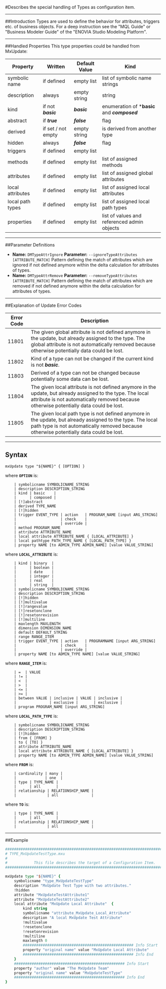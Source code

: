 <!--
 *
 *  This file is part of MxUpdate <http://www.mxupdate.org>.
 *
 *  MxUpdate is a deployment tool for a PLM platform to handle
 *  administration objects as single update files (configuration item).
 *
 *  Copyright (C) 2008-2016 The MxUpdate Team
 *
 *  The Manual of MxUpdate is licensed under a CC BY-NC-SA 4.0 license
 *  (Creative Commons Attribution-NonCommercial-ShareAlike 4.0 
 *  International 4.0 license).
 *
 *  You should have received a copy of the license along with this
 *  work. If not, see <http://creativecommons.org/licenses/by-nc-sa/4.0/>.
 *
-->

#Describes the special handling of Types as configuration item.

----
##Introduction
Types are used to define the behavior for attributes, triggers etc. of business
objects. For a deep instruction see the "MQL Guide" or "Business Modeler Guide"
of the "ENOVIA Studio Modeling Platform".

----
##Handled Properties
This type properties could be handled from MxUpdate:

Property         | Written            | Default Value | Kind
-----------------|--------------------|---------------|----
symbolic name    | if defined         | empty list    | list of symbolic name strings
description      | always             | empty string  | string
kind             | if not ***basic*** | ***basic***   | enumeration of ***basic** and ***composed***
abstract         | if ***true***      | ***false***   | flag
derived          | if set / not empty | empty string  | is derived from another type
hidden           | always             | ***false***   | flag
triggers         | if defined         | empty list    |
methods          | if defined         | empty list    | list of assigned methods
attributes       | if defined         | empty list    | list of assigned global attributes
local attributes | if defined         | empty list    | list of assigned local attributes
local path types | if defined         | empty list    | list of assigned local path types
properties       | if defined         | empty list    | list of values and referenced admin objects

----
##Parameter Definitions
*   **Name:** ```DMTypeAttrIgnore```
    **Parameter:** ```‑‑ignoreTypeAttributes [ATTRIBUTE_MATCH]```
    Pattern defining the match of attributes which are ignored if not defined anymore within the delta calculation for attributes of types.
*   **Name:** ```DMTypeAttrRemove```
    **Parameter:** ```‑‑removeTypeAttributes [ATTRIBUTE_MATCH]```
    Pattern defining the match of attributes which are removed if not defined anymore within the delta calculation for attributes of types.
    
----
##Explanation of Update Error Codes

Error Code | Description
-----------|------------
11801      | The given global attribute is not defined anymore in the update, but already assigned to the type. The global attribute is not automatically removed because otherwise potentially data could be lost.
11802      | Kind of a type can not be changed if the current kind is not ***basic***.
11803      | Derived of a type can not be changed because potentially some data can be lost.
11804      | The given local attribute is not defined anymore in the update, but already assigned to the type. The local attribute is not automatically removed because otherwise potentially data could be lost.
11805      | The given local path type is not defined anymore in the update, but already assigned to the type. The local path type is not automatically removed because otherwise potentially data could be lost.

----
## Syntax
```
mxUpdate type "${NAME}" { [OPTION] }
```
where **`OPTION`** is:
```
    | symbolicname SYMBOLICNAME_STRING
    | description DESCRIPTION_STRING
    | kind | basic    |
    |      | composed |
    | [!]abstract
    | derived TYPE_NAME
    | [!]hidden
    | trigger EVENT_TYPE | action   | PROGRAM_NAME [input ARG_STRING]
    |                    | check    |
    |                    | override |
    | method PROGRAM_NAME
    | attribute ATTRIBUTE_NAME
    | local attribute ATTRIBUTE_NAME { [LOCAL_ATTRIBUTE] }
    | local pathtype PATH_TYPE_NAME { [LOCAL_PATH_TYPE] }
    | property NAME [to ADMIN_TYPE ADMIN_NAME] [value VALUE_STRING]
```
where **`LOCAL_ATTRIBUTE`** is:
```
    | kind | binary  |
    |      | boolean |
    |      | date    |
    |      | integer |
    |      | real    |
    |      | string  |
    | symbolicname SYMBOLICNAME_STRING
    | description DESCRIPTION_STRING
    | [!]hidden
    | [!]multivalue
    | [!]rangevalue
    | [!]resetonclone
    | [!]resetonrevision
    | [!]multiline
    | maxlength MAXLENGTH
    | dimension DIMENSION_NAME
    | default DEFAULT_STRING
    | range RANGE_ITEM
    | trigger EVENT_TYPE | action   | PROGRAMNAME [input ARG_STRING]
    |                    | check    |
    |                    | override |
    | property NAME [to ADMIN_TYPE NAME] [value VALUE_STRING]
```
where **`RANGE_ITEM`** is:
```
    | =  | VALUE
    | != |
    | <  |
    | >  |
    | <= |
    | >= | 
    | between VALUE | inclusive | VALUE | inclusive |
    |               | exclusive |       | exclusive |
    | program PROGRAM_NAME [input ARG_STRING]
```
where **`LOCAL_PATH_TYPE`** is:
```
    | symbolicname SYMBOLICNAME_STRING
    | description DESCRIPTION_STRING
    | [!]hidden
    | from { [FROM] }
    | to { [TO] }
    | attribute ATTRIBUTE_NAME
    | local attribute ATTRIBUTE_NAME { [LOCAL_ATTRIBUTE] }
    | property NAME [to ADMIN_TYPE ADMIN_NAME] [value VALUE_STRING]
```
where **`FROM`** is:
```
    | cardinality | many |
    |             | one  |
    | type | TYPE_NAME |
    |      | all       |
    | relationship | RELATIONSHIP_NAME |
    |              | all               |
```
where **`TO`** is:
```
    | type | TYPE_NAME |
    |      | all       |
    | relationship | RELATIONSHIP_NAME |
    |              | all               |
```

----
##Example
```tcl
################################################################################
# TYPE_MxUpdateTestType.mxu
#
#            This file describes the target of a Configuration Item.
################################################################################

mxUpdate type "${NAME}" {
    symbolicname "type_MxUpdateTestType"
    description "MxUpdate Test Type with two attributes."
    !hidden
    attribute "MxUpdateTestAttribute1"
    attribute "MxUpdateTestAttribute2"
    local attribute "MxUpdate Local Attribute"  {
        kind string
        symbolicname "attribute_MxUpdate_Local_Attribute"
        description "A local MxUpdate Test Attribute"
        !multivalue
        !resetonclone
        !resetonrevision
        !multiline
        maxlength 0
        ################################################## Info Start
        property "original name" value "MxUpdate Local Attribute"
        ################################################## Info End
    }
    ################################################## Info Start
    property "author" value "The MxUpdate Team"
    property "original name" value "MxUpdateTestType"
    ################################################## Info End
}
```
